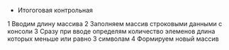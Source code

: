 * Итогоговая контрольная

1 Вводим длину массива
2 Заполняем массив строковыми данными с консоли
3 Сразу при вводе определям количество элеменов длина которых меньше или равно 3 символам
4 Формируем новый массив